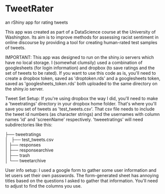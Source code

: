 # TweetRater
an rShiny app for rating tweets

This app was created as part of a DataScience course at the University of Washington. Its aim is to improve methods for assessing racist sentiment in online discourse by providing a tool for creating human-rated test samples of tweets. 

IMPORTANT: This app was designed to run on the shiny.io servers which have no local storage. I (somewhat clumsily) used a combination of googlesheets (for login information) and dropbox (to save ratings and the set of tweets to be rated). If you want to use this code as is, you'll need to create a dropbox token, saved as 'droptoken.rds' and a googlesheets token, saved as 'googlesheets_token.rds' both uploaded to the same directory on the shiny.io server.

Tweet Set Setup: If you're using dropbox the way I did, you'll need to make a 'tweetratings' directory in your dropbox home folder. That's where you'll save you set of tweets as 'test_tweets.csv'. That csv file needs to include the tweet id numbers (as character strings) and the usernames with column names 'id' and 'screenName' respectively. 'tweeetratings' will need subdirectories like this:

├── tweetratings   
│   ├── test_tweets.csv  
│   ├── responses  
│   ├── responsearchive  
│   ├── trash  
│   └── tweetarchive  

User info setup: I used a google form to gather some user information and let users set their own passwords. The form-generated sheet has annoying titles based on the questions I asked to gather that information. You'll need to adjust to find the columns you use.


